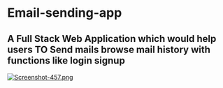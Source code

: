 # Email-sending-app
## A Full Stack Web Application which would help users TO Send mails browse mail history with  functions like login signup 


[![Screenshot-457.png](https://i.postimg.cc/FFYgx28Y/Screenshot-457.png)](https://postimg.cc/LhM190HS)
